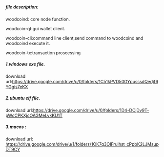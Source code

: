 ##### file description:

woodcoind: core node function.

woodcoin-qt:gui wallet client.

woodcoin-cli:command line client,send command to woodcoind and woodcoind execute it.

woodcoin-tx:transaction proscessing

##### 1.windows exe file.

download url:https://drive.google.com/drive/u/0/folders/1C51kPVD50GYpusssdQedjf6YGgis7eKX

##### 2.ubuntu elf file.

download url:https://drive.google.com/drive/u/0/folders/1D4-DCjDv9T-pWcCPKXjcOAGMeLvkKU1T

##### 3.macos :

download url: https://drive.google.com/drive/u/1/folders/1OK7q3OIFruihst_cPpbK2LJMsupDT9CY